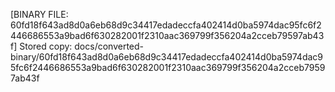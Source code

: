 [BINARY FILE: 60fd18f643ad8d0a6eb68d9c34417edadeccfa402414d0ba5974dac95fc6f2446686553a9bad6f630282001f2310aac369799f356204a2cceb79597ab43f]
Stored copy: docs/converted-binary/60fd18f643ad8d0a6eb68d9c34417edadeccfa402414d0ba5974dac95fc6f2446686553a9bad6f630282001f2310aac369799f356204a2cceb79597ab43f
